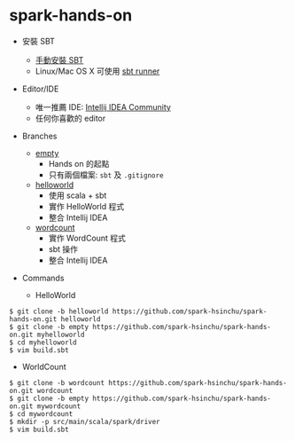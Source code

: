 # spark-hands-on

* 安裝 SBT
  * [手動安裝 SBT](http://www.scala-sbt.org/0.13/docs/Manual-Installation.html)
  * Linux/Mac OS X 可使用 [sbt runner](https://github.com/paulp/sbt-extras)

* Editor/IDE
  * 唯一推薦 IDE: [Intellij IDEA Community](https://www.jetbrains.com/idea/download/)
  * 任何你喜歡的 editor

* Branches
  * [empty](https://github.com/spark-hsinchu/spark-hands-on/tree/empty)
     * Hands on 的起點
     * 只有兩個檔案: `sbt` 及 `.gitignore`
  * [helloworld](https://github.com/spark-hsinchu/spark-hands-on/tree/helloworld)
     * 使用 scala + sbt
     * 實作 HelloWorld 程式
     * 整合 Intellij IDEA
  * [wordcount](https://github.com/spark-hsinchu/spark-hands-on/tree/wordcount)
     * 實作 WordCount 程式
     * sbt 操作
     * 整合 Intellij IDEA

* Commands
  * HelloWorld
```
$ git clone -b helloworld https://github.com/spark-hsinchu/spark-hands-on.git helloworld
$ git clone -b empty https://github.com/spark-hsinchu/spark-hands-on.git myhelloworld
$ cd myhelloworld
$ vim build.sbt
```
  * WorldCount
```
$ git clone -b wordcount https://github.com/spark-hsinchu/spark-hands-on.git wordcount
$ git clone -b empty https://github.com/spark-hsinchu/spark-hands-on.git mywordcount
$ cd mywordcount
$ mkdir -p src/main/scala/spark/driver
$ vim build.sbt
```
